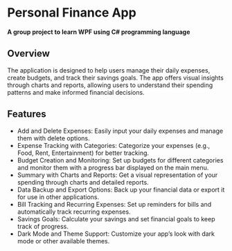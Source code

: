 # Personal Finance App
**A group project to learn WPF using C# programming language**
## Overview
The application is designed to help users manage their daily expenses, create budgets, and track their savings goals. The app offers visual insights through charts and reports, allowing users to understand their spending patterns and make informed financial decisions.

## Features
- Add and Delete Expenses: Easily input your daily expenses and manage them with delete options.
- Expense Tracking with Categories: Categorize your expenses (e.g., Food, Rent, Entertainment) for better tracking.
- Budget Creation and Monitoring: Set up budgets for different categories and monitor them with a progress bar displayed on the main menu.
- Summary with Charts and Reports: Get a visual representation of your spending through charts and detailed reports.
- Data Backup and Export Options: Back up your financial data or export it for use in other applications.
- Bill Tracking and Recurring Expenses: Set up reminders for bills and automatically track recurring expenses.
- Savings Goals: Calculate your savings and set financial goals to keep track of progress.
- Dark Mode and Theme Support: Customize your app’s look with dark mode or other available themes.
